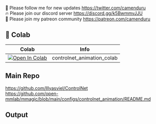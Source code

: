 🐣 Please follow me for new updates https://twitter.com/camenduru <br />
🔥 Please join our discord server https://discord.gg/k5BwmmvJJU <br />
🥳 Please join my patreon community https://patreon.com/camenduru <br />

## 🦒 Colab

| Colab | Info
| --- | --- |
[![Open In Colab](https://colab.research.google.com/assets/colab-badge.svg)](https://colab.research.google.com/github/camenduru/controlnet-animation-colab/blob/main/controlnet_animation_colab.ipynb) | controlnet_animation_colab

## Main Repo
https://github.com/lllyasviel/ControlNet <br />
https://github.com/open-mmlab/mmagic/blob/main/configs/controlnet_animation/README.md <br />

## Output
